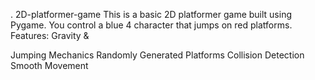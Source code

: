 
 

.
 2D-platformer-game
This is a basic 2D platformer game 
built using Pygame. You control a blue 4
character that jumps on red platforms.
Features: Gravity &amp;





Jumping 
Mechanics Randomly Generated Platforms Collision Detection Smooth Movement


